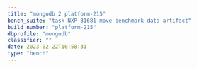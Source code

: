 ```yaml
---
title: "mongodb 2 platform-215"
bench_suite: "task-NXP-31681-move-benchmark-data-artifact"
build_number: "platform-215"
dbprofile: "mongodb"
classifier: ""
date: 2023-02-22T10:58:31
type: "bench"
---
```

